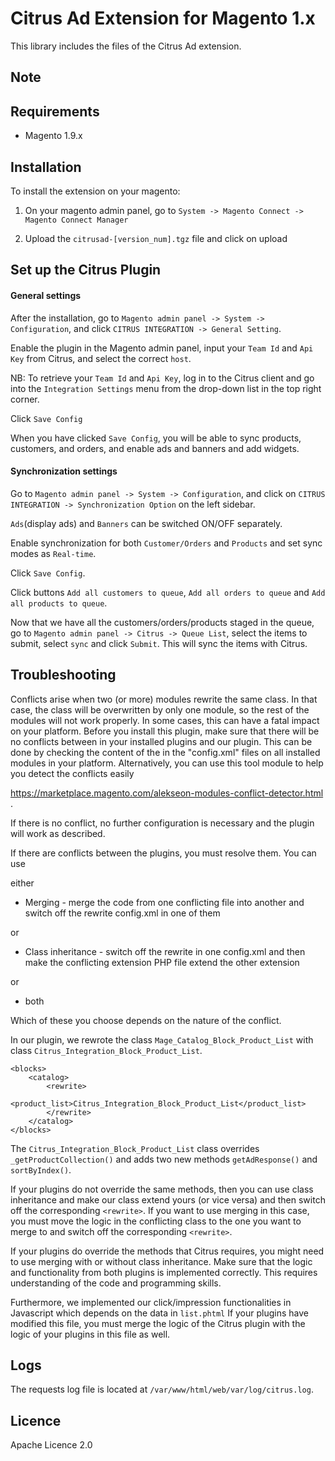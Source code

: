 Citrus Ad Extension for Magento 1.x
=============================

This library includes the files of the Citrus Ad extension.


Note
----


Requirements
------------

- Magento 1.9.x 


Installation
------------

To install the extension on your magento:

1. On your magento admin panel, go to `System -> Magento Connect -> Magento Connect Manager`

2. Upload the `citrusad-[version_num].tgz` file and click on upload


Set up the Citrus Plugin
-----

#### General settings
After the installation, go to `Magento admin panel -> System -> Configuration`, and click `CITRUS INTEGRATION -> General Setting`.

Enable the plugin in the Magento admin panel, input your `Team Id` and `Api Key` from Citrus, and select the correct `host`.

NB: To retrieve your `Team Id` and `Api Key`, log in to the Citrus client and go into the `Integration Settings` menu from the drop-down list in the top right corner.

Click `Save Config`

When you have clicked `Save Config`, you will be able to sync products, customers, and orders, and enable ads and banners and add widgets.

#### Synchronization settings
Go to `Magento admin panel -> System -> Configuration`, and click on `CITRUS INTEGRATION -> Synchronization Option` on the left sidebar.

`Ads`(display ads) and `Banners` can be switched ON/OFF separately. 

Enable synchronization for both `Customer/Orders` and `Products` and set sync modes as `Real-time`. 

Click `Save Config`.

Click buttons `Add all customers to queue`, `Add all orders to queue` and `Add all products to queue`.

Now that we have all the customers/orders/products staged in the queue, go to `Magento admin panel -> Citrus -> Queue List`, select the items to submit, select `sync` and click `Submit`. This will sync the items with Citrus.


Troubleshooting
-----

Conflicts arise when two (or more) modules rewrite the same class. In that case, the class will be overwritten
by only one module, so the rest of the modules will not work properly. In some cases, this can have a fatal impact on your
platform. Before you install this plugin, make sure that there will be no conflicts between in your installed
plugins and our plugin. This can be done by checking the content of the <rewrite> in the "config.xml" files on all
installed modules in your platform. Alternatively, you can use this tool module to help you detect the conflicts easily

https://marketplace.magento.com/alekseon-modules-conflict-detector.html
.

If there is no conflict, no further configuration is necessary and the plugin will work as described.

If there are conflicts between the plugins, you must resolve them. You can use

either
* Merging - merge the code from one conflicting file into another and switch off the rewrite config.xml in one of them

or
* Class inheritance - switch off the rewrite in one config.xml and then make the conflicting extension PHP file extend
the other extension

or
* both

Which of these you choose depends on the nature of the conflict. 


In our plugin, we rewrote the class `Mage_Catalog_Block_Product_List` with class `Citrus_Integration_Block_Product_List`.
```$xslt
<blocks>
    <catalog>
        <rewrite>
            <product_list>Citrus_Integration_Block_Product_List</product_list>
        </rewrite>
    </catalog>
</blocks>
```

The `Citrus_Integration_Block_Product_List` class overrides ```_getProductCollection()``` and adds two new methods 
```getAdResponse()``` and ```sortByIndex()```. 

If your plugins do not override the same methods, then you can use class inheritance and make our class extend yours (or 
vice versa) and then switch off the corresponding `<rewrite>`. If you want to use merging in this case, you must 
move the logic in the conflicting class to the one you want to merge to and switch off the corresponding `<rewrite>`.   

If your plugins do override the methods that Citrus requires, you might need to use merging with or without class 
inheritance. Make sure that the logic and functionality from both plugins is implemented correctly. 
This requires understanding of the code and programming skills.

Furthermore, we implemented our click/impression functionalities in Javascript which depends on the data in `list.phtml` 
If your plugins have modified this file, you must merge the logic of the Citrus plugin with the logic of your plugins in this file as well. 

Logs
-----
The requests log file is located at `/var/www/html/web/var/log/citrus.log`.


Licence
-----
Apache Licence 2.0 
